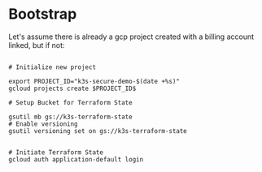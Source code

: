 # Bootstrap

Let's assume there is already a gcp project created with a billing account linked, but if not:

```shell

# Initialize new project

export PROJECT_ID="k3s-secure-demo-$(date +%s)"
gcloud projects create $PROJECT_ID$

# Setup Bucket for Terraform State

gsutil mb gs://k3s-terraform-state
# Enable versioning
gsutil versioning set on gs://k3s-terraform-state


# Initiate Terraform State
gcloud auth application-default login



````


